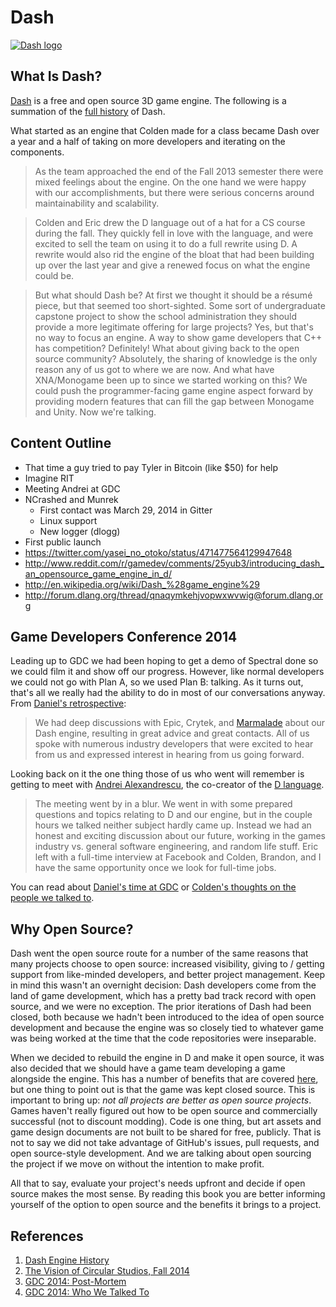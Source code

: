 # Dash

[![Dash
logo](https://cloud.githubusercontent.com/assets/512416/2726786/6618d624-c5c2-11e3-9049-23637e5a1739.png)](https://github.com/Circular-Studios/Dash)

## What Is Dash?

[Dash](https://github.com/Circular-Studios/Dash) is a free and open source 3D
game engine. The following is a summation of the [full
history](https://github.com/Circular-Studios/Dash/wiki/Engine-History) of Dash.

What started as an engine that Colden made for a class became Dash over a year
and a half of taking on more developers and iterating on the components.

> As the team approached the end of the Fall 2013 semester there were mixed
  feelings about the engine. On the one hand we were happy with our
  accomplishments, but there were serious concerns around maintainability and
  scalability.

> Colden and Eric drew the D language out of a hat for a CS course during the
  fall. They quickly fell in love with the language, and were excited to sell
  the team on using it to do a full rewrite using D. A rewrite would also rid
  the engine of the bloat that had been building up over the last year and give
  a renewed focus on what the engine could be.

> But what should Dash be? At first we thought it should be a résumé piece, but
  that seemed too short-sighted. Some sort of undergraduate capstone project to
  show the school administration they should provide a more legitimate offering
  for large projects? Yes, but that's no way to focus an engine. A way to show
  game developers that C++ has competition? Definitely! What about giving back
  to the open source community? Absolutely, the sharing of knowledge is the
  only reason any of us got to where we are now. And what have XNA/Monogame
  been up to since we started working on this? We could push the
  programmer-facing game engine aspect forward by providing modern features
  that can fill the gap between Monogame and Unity. Now we're talking.

## Content Outline

* That time a guy tried to pay Tyler in Bitcoin (like $50) for help
* Imagine RIT
* Meeting Andrei at GDC
* NCrashed and Munrek
  * First contact was March 29, 2014 in Gitter
  * Linux support
  * New logger (dlogg)
* First public launch
* https://twitter.com/yasei_no_otoko/status/471477564129947648
* http://www.reddit.com/r/gamedev/comments/25yub3/introducing_dash_an_opensource_game_engine_in_d/
* http://en.wikipedia.org/wiki/Dash_%28game_engine%29
* http://forum.dlang.org/thread/qnaqymkehjvopwxwvwig@forum.dlang.org

## Game Developers Conference 2014

Leading up to GDC we had been hoping to get a demo of Spectral done so we could
film it and show off our progress. However, like normal developers we could not
go with Plan A, so we used Plan B: talking. As it turns out, that's all we
really had the ability to do in most of our conversations anyway. From
[Daniel's retrospective](http://blog.danieljost.com/gdc-2014-post-mortem/):

> We had deep discussions with Epic, Crytek, and
  [Marmalade](https://www.madewithmarmalade.com/) about our Dash engine,
  resulting in great advice and great contacts. All of us spoke with numerous
  industry developers that were excited to hear from us and expressed interest
  in hearing from us going forward.

Looking back on it the one thing those of us who went will remember is getting
to meet with [Andrei Alexandrescu](http://erdani.com/), the co-creator of the
[D language](http://dlang.org/).

> The meeting went by in a blur. We went in with some prepared questions and
  topics relating to D and our engine, but in the couple hours we talked
  neither subject hardly came up. Instead we had an honest and exciting
  discussion about our future, working in the games industry vs. general
  software engineering, and random life stuff. Eric left with a full-time
  interview at Facebook and Colden, Brandon, and I have the same opportunity
  once we look for full-time jobs.

You can read about [Daniel's time at
GDC](http://blog.danieljost.com/gdc-2014-post-mortem/) or [Colden's thoughts on
the people we talked
to](http://blog.coldencullen.com/gdc-2014-who-we-talked-to/).

## Why Open Source?

Dash went the open source route for a number of the same reasons that many
projects choose to open source: increased visibility, giving to / getting
support from like-minded developers, and better project management. Keep in
mind this wasn't an overnight decision: Dash developers come from the land of
game development, which has a pretty bad track record with open source, and we
were no exception. The prior iterations of Dash had been closed, both because
we hadn't been introduced to the idea of open source development and because
the engine was so closely tied to whatever game was being worked at the time
that the code repositories were inseparable.

When we decided to rebuild the engine in D and make it open source, it was also
decided that we should have a game team developing a game alongside the engine.
This has a number of benefits that are covered
[here](http://blog.danieljost.com/the-vision-of-circular-studios-fall-2014/),
but one thing to point out is that the game was kept closed source. This is
important to bring up: *not all projects are better as open source projects*.
Games haven't really figured out how to be open source and commercially
successful (not to discount modding). Code is one thing, but art assets and
game design documents are not built to be shared for free, publicly. That is
not to say we did not take advantage of GitHub's issues, pull requests, and
open source-style development. And we are talking about open sourcing the
project if we move on without the intention to make profit.

All that to say, evaluate your project's needs upfront and decide if open
source makes the most sense. By reading this book you are better informing
yourself of the option to open source and the benefits it brings to a project.

## References

1. [Dash Engine History](https://github.com/Circular-Studios/Dash/wiki/Engine-History)
2. [The Vision of Circular Studios, Fall 2014](http://blog.danieljost.com/the-vision-of-circular-studios-fall-2014/)
3. [GDC 2014: Post-Mortem](http://blog.danieljost.com/gdc-2014-post-mortem/)
4. [GDC 2014: Who We Talked To](http://blog.coldencullen.com/gdc-2014-who-we-talked-to/)
